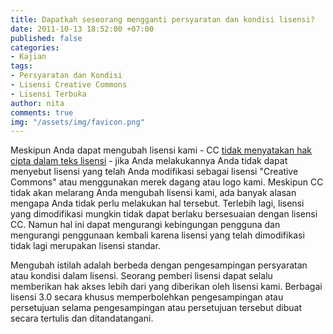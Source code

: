 ```yaml
---
title: Dapatkah seseorang mengganti persyaratan dan kondisi lisensi?
date: 2011-10-13 18:52:00 +07:00
published: false
categories:
- Kajian
tags:
- Persyaratan dan Kondisi
- Lisensi Creative Commons
- Lisensi Terbuka
author: nita
comments: true
img: "/assets/img/favicon.png"
---
```


Meskipun Anda dapat mengubah lisensi kami - CC [tidak menyatakan hak cipta dalam teks lisensi](http://creativecommons.org/policies) - jika Anda melakukannya Anda tidak dapat menyebut lisensi yang telah Anda modifikasi sebagai lisensi "Creative Commons" atau menggunakan merek dagang atau logo kami. Meskipun CC tidak akan melarang Anda mengubah lisensi kami, ada banyak alasan mengapa Anda tidak perlu melakukan hal tersebut. Terlebih lagi, lisensi yang dimodifikasi mungkin tidak dapat berlaku bersesuaian dengan lisensi CC. Namun hal ini dapat mengurangi kebingungan pengguna dan mengurangi penggunaan kembali karena lisensi yang telah dimodifikasi tidak lagi merupakan lisensi standar.

Mengubah istilah adalah berbeda dengan pengesampingan persyaratan atau kondisi dalam lisensi. Seorang pemberi lisensi dapat selalu memberikan hak akses lebih dari yang diberikan oleh lisensi kami. Berbagai lisensi 3.0 secara khusus memperbolehkan pengesampingan atau persetujuan selama pengesampingan atau persetujuan tersebut dibuat secara tertulis dan ditandatangani.
